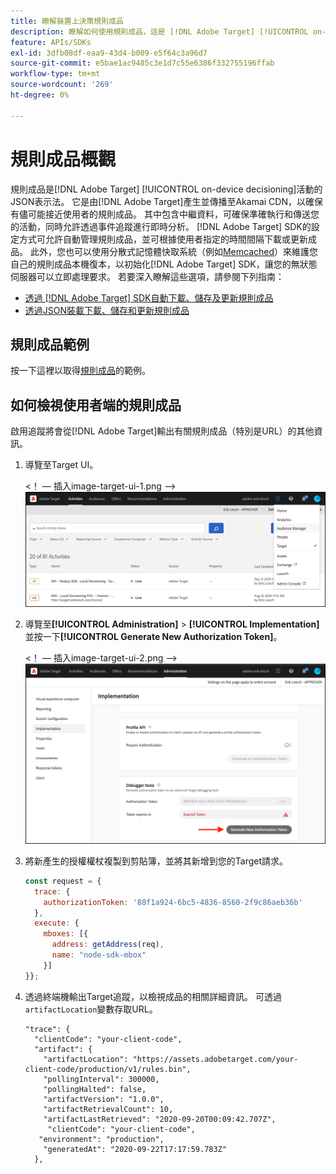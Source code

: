 ```yaml
---
title: 瞭解裝置上決策規則成品
description: 瞭解如何使用規則成品，這是 [!DNL Adobe Target] [!UICONTROL on-device decisioning]活動的JSON表示法。
feature: APIs/SDKs
exl-id: 3dfb08df-eaa9-43d4-b009-e5f64c3a96d7
source-git-commit: e5bae1ac9485c3e1d7c55e6386f332755196ffab
workflow-type: tm+mt
source-wordcount: '269'
ht-degree: 0%

---
```


# 規則成品概觀

規則成品是[!DNL Adobe Target] [!UICONTROL on-device decisioning]活動的JSON表示法。 它是由[!DNL Adobe Target]產生並傳播至Akamai CDN，以確保有儘可能接近使用者的規則成品。 其中包含中繼資料，可確保準確執行和傳送您的活動，同時允許透過事件追蹤進行即時分析。 [!DNL Adobe Target] SDK的設定方式可允許自動管理規則成品，並可根據使用者指定的時間間隔下載或更新成品。 此外，您也可以使用分散式記憶體快取系統（例如[Memcached](https://memcached.org/)）來維護您自己的規則成品本機復本，以初始化[!DNL Adobe Target] SDK，讓您的無狀態伺服器可以立即處理要求。 若要深入瞭解這些選項，請參閱下列指南：

* [透過 [!DNL Adobe Target] SDK自動下載、儲存及更新規則成品](rule-artifact-sdk.md)
* [透過JSON裝載下載、儲存和更新規則成品](rule-artifact-json.md)

## 規則成品範例

按一下這裡以取得[規則成品](rule-artifact-example.md)的範例。

## 如何檢視使用者端的規則成品

啟用追蹤將會從[!DNL Adobe Target]輸出有關規則成品（特別是URL）的其他資訊。

1. 導覽至Target UI。

   &lt;！ — 插入image-target-ui-1.png —>
   ![替代影像](assets/asset-rule-artifact-1.png)

1. 導覽至&#x200B;**[!UICONTROL Administration]** > **[!UICONTROL Implementation]**&#x200B;並按一下&#x200B;**[!UICONTROL Generate New Authorization Token]**。

   &lt;！ — 插入image-target-ui-2.png —>
   ![替代影像](assets/asset-rule-artifact-2.png)

1. 將新產生的授權權杖複製到剪貼簿，並將其新增到您的Target請求。

   ```javascript {line-numbers="true"}
   const request = {
     trace: {
       authorizationToken: '88f1a924-6bc5-4836-8560-2f9c86aeb36b'
     },
     execute: {
       mboxes: [{
         address: getAddress(req),
         name: "node-sdk-mbox"
       }]
   }};
   ```

1. 透過終端機輸出Target追蹤，以檢視成品的相關詳細資訊。 可透過`artifactLocation`變數存取URL。

   ```
   "trace": {
     "clientCode": "your-client-code",
     "artifact": {
       "artifactLocation": "https://assets.adobetarget.com/your-client-code/production/v1/rules.bin",
       "pollingInterval": 300000,
       "pollingHalted": false,
       "artifactVersion": "1.0.0",
       "artifactRetrievalCount": 10,
       "artifactLastRetrieved": "2020-09-20T00:09:42.707Z",
        "clientCode": "your-client-code",
      "environment": "production",
       "generatedAt": "2020-09-22T17:17:59.783Z"
     },
   ```

